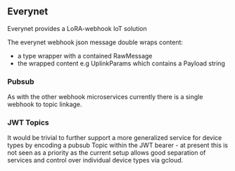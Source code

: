 ## Everynet

Everynet provides a LoRA-webhook IoT solution

The everynet webhook json message double wraps content:
* a type wrapper with a contained RawMessage
* the wrapped content e.g UplinkParams which contains a Payload string

### Pubsub

As with the other webhook microservices currently there is a single webhook to topic linkage.

### JWT Topics

It would be trivial to further support a more generalized service for device types by encoding a pubsub Topic 
within the JWT bearer - at present this is not seen as a priority as the current setup allows good separation 
of services and control over individual device types via gcloud.
